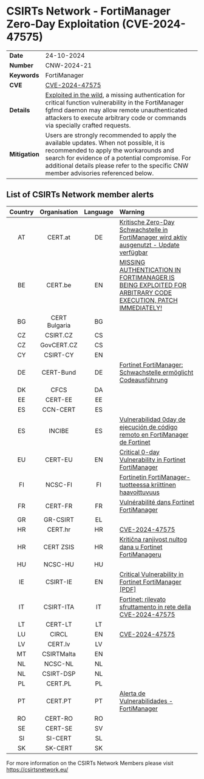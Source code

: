 # CSIRTs Network - FortiManager Zero-Day Exploitation (CVE-2024-47575)
|   |   |
|---|---|
| **Date** | 24-10-2024 |
| **Number** | CNW-2024-21 | 
| **Keywords** | FortiManager | 
| **CVE** | [CVE-2024-47575](https://www.fortiguard.com/psirt/FG-IR-24-423) | 
| **Details** | [Exploited in the wild](https://cloud.google.com/blog/topics/threat-intelligence/fortimanager-zero-day-exploitation-cve-2024-47575), a missing authentication for critical function vulnerability in the FortiManager fgfmd daemon may allow remote unauthenticated attackers to execute arbitrary code or commands via specially crafted requests. |
| **Mitigation** | Users are strongly recommended to apply the available updates. When not possible, it is recommended to apply the workarounds and search for evidence of a potential compromise. For additional details please refer to the specific CNW member advisories referenced below. |

## List of CSIRTs Network member alerts

| Country | Organisation | Language | Warning |
| :-----: | :----------: | :------: | :------ | 
| AT | CERT.at | DE | [Kritische Zero-Day Schwachstelle in FortiManager wird aktiv ausgenutzt - Update verfügbar](https://www.cert.at/de/warnungen/2024/10/kritische-zero-day-schwachstelle-in-fortimanager-wird-aktiv-ausgenutzt-update-verfugbar) |
| BE | CERT.be | EN | [MISSING AUTHENTICATION IN FORTIMANAGER IS BEING EXPLOITED FOR ARBITRARY CODE EXECUTION, PATCH IMMEDIATELY!](https://cert.be/en/advisory/warning-missing-authentication-fortimanager-being-exploited-arbitrary-code-execution-patch) |
| BG | CERT Bulgaria | BG | |
| CZ | CSIRT.CZ | CS | |
| CZ | GovCERT.CZ | CS | |
| CY | CSIRT-CY | EN | |
| DE | CERT-Bund | DE | [Fortinet FortiManager: Schwachstelle ermöglicht Codeausführung](https://wid.cert-bund.de/portal/wid/securityadvisory?name=WID-SEC-2024-3260) |
| DK | CFCS | DA | |
| EE | CERT-EE | EE | |
| ES | CCN-CERT | ES | |
| ES | INCIBE | ES | [Vulnerabilidad 0day de ejecución de código remoto en FortiManager de Fortinet](https://www.incibe.es/incibe-cert/alerta-temprana/avisos/vulnerabilidad-0day-de-ejecucion-de-codigo-remoto-en-fortimanager-de-fortinet) |
| EU | CERT-EU | EN | [Critical 0-day Vulnerability in Fortinet FortiManager](https://www.cert.europa.eu/publications/security-advisories/2024-113/) |
| FI | NCSC-FI | FI | [Fortinetin FortiManager-tuotteessa kriittinen haavoittuvuus](https://www.kyberturvallisuuskeskus.fi/fi/haavoittuvuus_25/2024) |
| FR | CERT-FR | FR | [Vulnérabilité dans Fortinet FortiManager](https://www.cert.ssi.gouv.fr/alerte/CERTFR-2024-ALE-014/) |
| GR | GR-CSIRT | EL | |
| HR | CERT.hr | HR | [CVE-2024-47575](https://cve.cert.hr/cve/CVE-2024-47575) |
| HR | CERT ZSIS | HR | [Kritična ranjivost nultog dana u Fortinet FortiManageru](https://www.zsis.hr/default.aspx?id=629) |
| HU | NCSC-HU | HU | |
| IE | CSIRT-IE | EN | [Critical Vulnerability in Fortinet FortiManager [PDF]](https://www.ncsc.gov.ie/pdfs/2410170128_Critical_Vuln_Fortinet_FortiManager.pdf) |
| IT | CSIRT-ITA | IT | [Fortinet: rilevato sfruttamento in rete della CVE-2024-47575](https://www.csirt.gov.it/contenuti/fortinet-rilevato-sfruttamento-in-rete-della-cve-2024-47575-al01-241024-csirt-ita) |
| LT | CERT-LT | LT | |
| LU | CIRCL | EN | [CVE-2024-47575](https://vulnerability.circl.lu/vuln/CVE-2024-47575) |
| LV | CERT.lv | LV | |
| MT | CSIRTMalta | EN | |
| NL | NCSC-NL | NL | |
| NL | CSIRT-DSP | NL | |
| PL | CERT.PL | PL | |
| PT | CERT.PT | PT | [Alerta de Vulnerabilidades - FortiManager](https://dyn.cncs.gov.pt/pt/alerta-detalhe/art/135895/alerta-de-vulnerabilidades-fortimanager) |
| RO | CERT-RO | RO | |
| SE | CERT-SE | SV | |
| SI | SI-CERT | SL | |
| SK | SK-CERT | SK | |

 

For more information on the CSIRTs Network Members please visit https://csirtsnetwork.eu/ 
